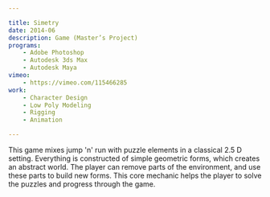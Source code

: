 ```yaml
---

title: Simetry
date: 2014-06
description: Game (Master’s Project)
programs:
    - Adobe Photoshop
    - Autodesk 3ds Max
    - Autodesk Maya
vimeo:
    - https://vimeo.com/115466285
work:
    - Character Design
    - Low Poly Modeling
    - Rigging
    - Animation

---
```


This game mixes jump 'n' run with puzzle elements in a classical 2.5 D setting. Everything is constructed of
simple geometric forms, which creates an abstract world. The player can remove parts of the environment, and
use these parts to build new forms. This core mechanic helps the player to solve the puzzles and progress
through the game.
